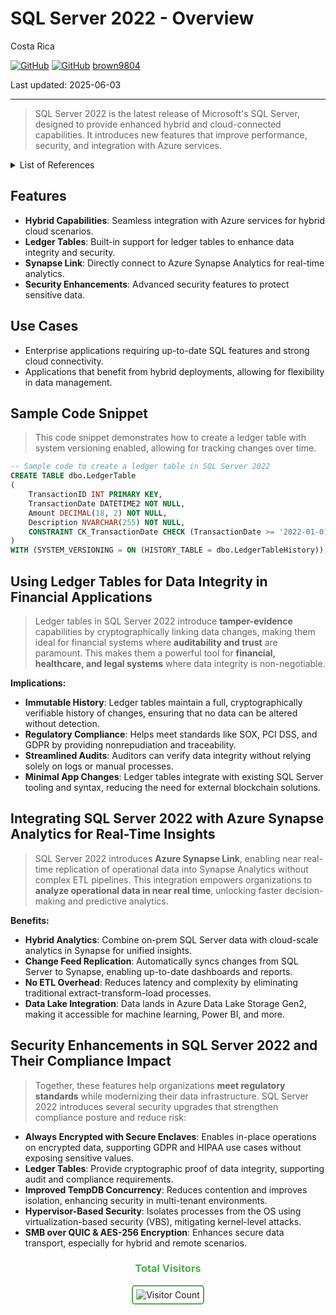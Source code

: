# SQL Server 2022 - Overview

Costa Rica

[![GitHub](https://badgen.net/badge/icon/github?icon=github&label)](https://github.com)
[![GitHub](https://img.shields.io/badge/--181717?logo=github&logoColor=ffffff)](https://github.com/)
[brown9804](https://github.com/brown9804)

Last updated: 2025-06-03

----------

> SQL Server 2022 is the latest release of Microsoft's SQL Server, designed to provide enhanced hybrid and cloud-connected capabilities. It introduces new features that improve performance, security, and integration with Azure services.

<details>
<summary>List of References</summary>

- [Ledger overview - SQL Server | Microsoft Learn](https://learn.microsoft.com/en-us/sql/relational-databases/security/ledger/ledger-overview?view=sql-server-ver17)  
- [Ledger database vs ledger tables | Microsoft Community Hub](https://techcommunity.microsoft.com/blog/azuresqlblog/ledger-database-vs-ledger-tables/3931429)  
- [Azure Synapse Link for SQL - Microsoft SQL Server Blog](https://www.microsoft.com/en-us/sql-server/blog/2022/09/22/azure-synapse-link-for-sql/)  
- [Create Azure Synapse Link for SQL Server 2022](https://learn.microsoft.com/en-us/azure/synapse-analytics/synapse-link/connect-synapse-link-sql-server-2022)  
- [SQL Server security best practices - Microsoft Learn](https://learn.microsoft.com/en-us/sql/relational-databases/security/sql-server-security-best-practices?view=sql-server-ver17)

</details>

## Features
- **Hybrid Capabilities**: Seamless integration with Azure services for hybrid cloud scenarios.
- **Ledger Tables**: Built-in support for ledger tables to enhance data integrity and security.
- **Synapse Link**: Directly connect to Azure Synapse Analytics for real-time analytics.
- **Security Enhancements**: Advanced security features to protect sensitive data.

## Use Cases
- Enterprise applications requiring up-to-date SQL features and strong cloud connectivity.
- Applications that benefit from hybrid deployments, allowing for flexibility in data management.

## Sample Code Snippet

> This code snippet demonstrates how to create a ledger table with system versioning enabled, allowing for tracking changes over time.

```sql
-- Sample code to create a ledger table in SQL Server 2022
CREATE TABLE dbo.LedgerTable
(
    TransactionID INT PRIMARY KEY,
    TransactionDate DATETIME2 NOT NULL,
    Amount DECIMAL(18, 2) NOT NULL,
    Description NVARCHAR(255) NOT NULL,
    CONSTRAINT CK_TransactionDate CHECK (TransactionDate >= '2022-01-01')
)
WITH (SYSTEM_VERSIONING = ON (HISTORY_TABLE = dbo.LedgerTableHistory));
```

## Using Ledger Tables for Data Integrity in Financial Applications

> Ledger tables in SQL Server 2022 introduce **tamper-evidence** capabilities by cryptographically linking data changes, making them ideal for financial systems where **auditability and trust** are paramount.
> This makes them a powerful tool for **financial, healthcare, and legal systems** where data integrity is non-negotiable.

**Implications:**
- **Immutable History**: Ledger tables maintain a full, cryptographically verifiable history of changes, ensuring that no data can be altered without detection.
- **Regulatory Compliance**: Helps meet standards like SOX, PCI DSS, and GDPR by providing nonrepudiation and traceability.
- **Streamlined Audits**: Auditors can verify data integrity without relying solely on logs or manual processes.
- **Minimal App Changes**: Ledger tables integrate with existing SQL Server tooling and syntax, reducing the need for external blockchain solutions.


## Integrating SQL Server 2022 with Azure Synapse Analytics for Real-Time Insights

> SQL Server 2022 introduces **Azure Synapse Link**, enabling near real-time replication of operational data into Synapse Analytics
> without complex ETL pipelines. This integration empowers organizations to **analyze operational data in near real time**, unlocking faster decision-making and predictive analytics.

**Benefits:**
- **Hybrid Analytics**: Combine on-prem SQL Server data with cloud-scale analytics in Synapse for unified insights.
- **Change Feed Replication**: Automatically syncs changes from SQL Server to Synapse, enabling up-to-date dashboards and reports.
- **No ETL Overhead**: Reduces latency and complexity by eliminating traditional extract-transform-load processes.
- **Data Lake Integration**: Data lands in Azure Data Lake Storage Gen2, making it accessible for machine learning, Power BI, and more.



## Security Enhancements in SQL Server 2022 and Their Compliance Impact

> Together, these features help organizations **meet regulatory standards** while modernizing their data infrastructure. SQL Server 2022 introduces several security upgrades that strengthen compliance posture and reduce risk:

- **Always Encrypted with Secure Enclaves**: Enables in-place operations on encrypted data, supporting GDPR and HIPAA use cases without exposing sensitive values.
- **Ledger Tables**: Provide cryptographic proof of data integrity, supporting audit and compliance requirements.
- **Improved TempDB Concurrency**: Reduces contention and improves isolation, enhancing security in multi-tenant environments.
- **Hypervisor-Based Security**: Isolates processes from the OS using virtualization-based security (VBS), mitigating kernel-level attacks.
- **SMB over QUIC & AES-256 Encryption**: Enhances secure data transport, especially for hybrid and remote scenarios.





<div align="center">
  <h3 style="color: #4CAF50;">Total Visitors</h3>
  <img src="https://profile-counter.glitch.me/brown9804/count.svg" alt="Visitor Count" style="border: 2px solid #4CAF50; border-radius: 5px; padding: 5px;"/>
</div>
